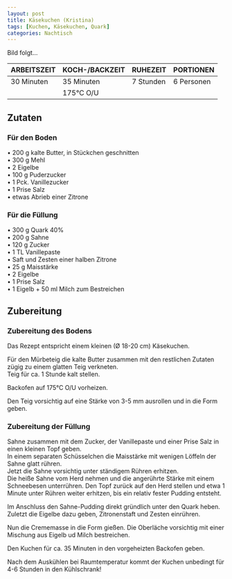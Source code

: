 ```yaml
---
layout: post
title: Käsekuchen (Kristina) 
tags: [Kuchen, Käsekuchen, Quark]
categories: Nachtisch
---
```



Bild folgt...

| ARBEITSZEIT | KOCH-/BACKZEIT | RUHEZEIT | PORTIONEN |
|--------------|--------------|--------------|--------------|
| 30 Minuten | 35 Minuten | 7 Stunden | 6 Personen |
|| 175°C O/U |||

## Zutaten
### Für den Boden
• 200 g kalte Butter, in Stückchen geschnitten    
• 300 g Mehl      
• 2 Eigelbe  
• 100 g Puderzucker  
• 1 Pck. Vanillezucker  
• 1 Prise Salz  
• etwas Abrieb einer Zitrone  


### Für die Füllung
• 300 g Quark 40%      
• 200 g Sahne    
• 120 g Zucker  
• 1 TL Vanillepaste  
• Saft und Zesten einer halben Zitrone  
• 25 g Maisstärke  
• 2 Eigelbe  
• 1 Prise Salz  
• 1 Eigelb + 50 ml Milch zum Bestreichen     


## Zubereitung
### Zubereitung des Bodens
Das Rezept entspricht einem kleinen (Ø 18-20 cm) Käsekuchen.  

Für den Mürbeteig die kalte Butter zusammen mit den restlichen Zutaten zügig zu einem glatten Teig verkneten.   
Teig für ca. 1 Stunde kalt stellen.   

Backofen auf 175°C O/U vorheizen.

Den Teig vorsichtig auf eine Stärke von 3-5 mm ausrollen und in die Form geben. 



### Zubereitung der Füllung
Sahne zusammen mit dem Zucker, der Vanillepaste und einer Prise Salz in einen kleinen Topf geben.  
In einem separaten Schüsselchen die Maisstärke mit wenigen Löffeln der Sahne glatt rühren.  
Jetzt die Sahne vorsichtig unter ständigem Rühren erhitzen.  
Die heiße Sahne vom Herd nehmen und die angerührte Stärke mit einem Schneebesen unterrühren. 
Den Topf zurück auf den Herd stellen und etwa 1 Minute unter Rühren weiter erhitzen, bis ein relativ fester Pudding entsteht.  

Im Anschluss den Sahne-Pudding direkt gründlich unter den Quark heben.  
Zuletzt die Eigelbe dazu geben, Zitronenstaft und Zesten einrühren.

Nun die Crememasse in die Form gießen. Die Oberläche vorsichtig mit einer Mischung aus Eigelb ud Milch bestreichen. 

Den Kuchen für ca. 35 Minuten in den vorgeheizten Backofen geben. 

Nach dem Auskühlen bei Raumtemperatur kommt der Kuchen unbedingt für 4-6 Stunden in den Kühlschrank! 
